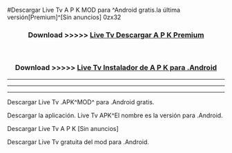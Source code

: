#Descargar Live Tv  A P K MOD para ^Android gratis.la última versión[Premium]^[Sin anuncios] 0zx32



<div align="center">
<h3>Download >>>>> <a href="https://es-web.web.app/?es= Live Tv ">Live Tv  Descargar A P K Premium</a></h3><br>

<h3>Download >>>>> <a href="https://es-web.web.app/?es= Live Tv ">Live Tv  Instalador de A P K para .Android</a></h3>
</div>


----------------------------------------------------------

----------------------------------------------------------

----------------------------------------------------------

Descargar Live Tv  .APK^MOD^ para .Android gratis.

Descargar la aplicación. Live Tv  APK^El nombre es la versión para .Android.

Descargar Live Tv  A P K [Sin anuncios]

Descargar Live Tv  gratuita del mod para .Android.